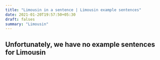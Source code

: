 ```yaml
---
title: "Limousin in a sentence | Limousin example sentences"
date: 2021-01-20T19:57:50+05:30
draft: falses
summary: "Limousin"
---
```

## Unfortunately, we have no example sentences for Limousin                 
